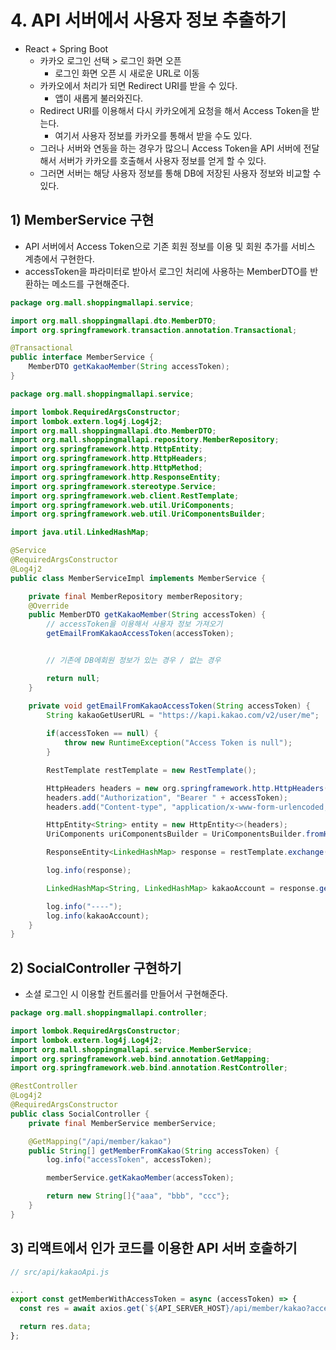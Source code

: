 # 4. API 서버에서 사용자 정보 추출하기
- React + Spring Boot
	- 카카오 로그인 선택 > 로그인 화면 오픈
		- 로그인 화면 오픈 시 새로운 URL로 이동
	- 카카오에서 처리가 되면 Redirect URI를 받을 수 있다.
		- 앱이 새롭게 불러와진다.
	- Redirect URI를 이용해서 다시 카카오에게 요청을 해서 Access Token을 받는다.
		- 여기서 사용자 정보를 카카오를 통해서 받을 수도 있다.
	- 그러나 서버와 연동을 하는 경우가 많으니 Access Token을 API 서버에 전달해서 서버가 카카오를 호출해서 사용자 정보를 얻게 할 수 있다.
	- 그러면 서버는 해당 사용자 정보를 통해 DB에 저장된 사용자 정보와 비교할 수 있다.

## 1) MemberService 구현
- API 서버에서 Access Token으로 기존 회원 정보를 이용 및 회원 추가를 서비스 계층에서 구현한다.
- accessToken을 파라미터로 받아서 로그인 처리에 사용하는 MemberDTO를 반환하는 메소드를 구현해준다.
```java
package org.mall.shoppingmallapi.service;

import org.mall.shoppingmallapi.dto.MemberDTO;
import org.springframework.transaction.annotation.Transactional;

@Transactional
public interface MemberService {
    MemberDTO getKakaoMember(String accessToken);
}
```

```java
package org.mall.shoppingmallapi.service;

import lombok.RequiredArgsConstructor;
import lombok.extern.log4j.Log4j2;
import org.mall.shoppingmallapi.dto.MemberDTO;
import org.mall.shoppingmallapi.repository.MemberRepository;
import org.springframework.http.HttpEntity;
import org.springframework.http.HttpHeaders;
import org.springframework.http.HttpMethod;
import org.springframework.http.ResponseEntity;
import org.springframework.stereotype.Service;
import org.springframework.web.client.RestTemplate;
import org.springframework.web.util.UriComponents;
import org.springframework.web.util.UriComponentsBuilder;

import java.util.LinkedHashMap;

@Service
@RequiredArgsConstructor
@Log4j2
public class MemberServiceImpl implements MemberService {

    private final MemberRepository memberRepository;
    @Override
    public MemberDTO getKakaoMember(String accessToken) {
        // accessToken을 이용해서 사용자 정보 가져오기
        getEmailFromKakaoAccessToken(accessToken);


        // 기존에 DB에회원 정보가 있는 경우 / 없는 경우

        return null;
    }

    private void getEmailFromKakaoAccessToken(String accessToken) {
        String kakaoGetUserURL = "https://kapi.kakao.com/v2/user/me";
    
	    if(accessToken == null) {
		    throw new RuntimeException("Access Token is null");
		}

        RestTemplate restTemplate = new RestTemplate();

        HttpHeaders headers = new org.springframework.http.HttpHeaders();
        headers.add("Authorization", "Bearer " + accessToken);
        headers.add("Content-type", "application/x-www-form-urlencoded;charset=utf-8");

        HttpEntity<String> entity = new HttpEntity<>(headers);
        UriComponents uriComponentsBuilder = UriComponentsBuilder.fromHttpUrl(kakaoGetUserURL).build();

        ResponseEntity<LinkedHashMap> response = restTemplate.exchange(uriComponentsBuilder.toUri(), HttpMethod.GET, entity, LinkedHashMap.class);

        log.info(response);

        LinkedHashMap<String, LinkedHashMap> kakaoAccount = response.getBody();

        log.info("----");
        log.info(kakaoAccount);
    }
}
```

## 2) SocialController 구현하기
- 소셜 로그인 시 이용할 컨트롤러를 만들어서 구현해준다.
```java
package org.mall.shoppingmallapi.controller;

import lombok.RequiredArgsConstructor;
import lombok.extern.log4j.Log4j2;
import org.mall.shoppingmallapi.service.MemberService;
import org.springframework.web.bind.annotation.GetMapping;
import org.springframework.web.bind.annotation.RestController;

@RestController
@Log4j2
@RequiredArgsConstructor
public class SocialController {
    private final MemberService memberService;

    @GetMapping("/api/member/kakao")
    public String[] getMemberFromKakao(String accessToken) {
        log.info("accessToken", accessToken);

        memberService.getKakaoMember(accessToken);

        return new String[]{"aaa", "bbb", "ccc"};
    }
}
```

## 3) 리액트에서 인가 코드를 이용한 API 서버 호출하기
```javascript
// src/api/kakaoApi.js

...
export const getMemberWithAccessToken = async (accessToken) => {
  const res = await axios.get(`${API_SERVER_HOST}/api/member/kakao?accessToken=${accessToken}`);

  return res.data;
};
```